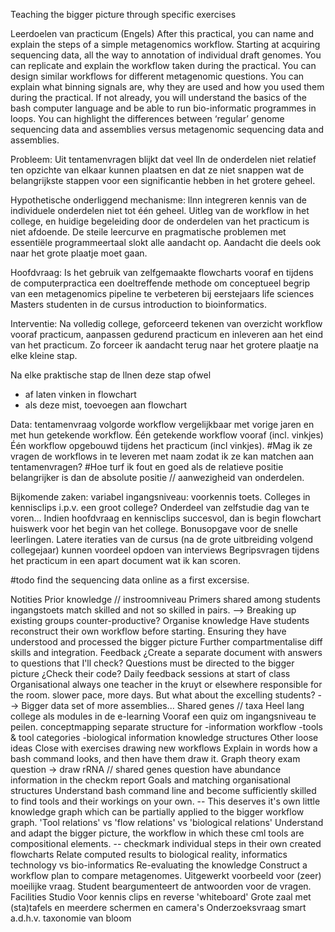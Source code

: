 Teaching the bigger picture through specific exercises

Leerdoelen van practicum (Engels)
After this practical, you can name and explain the steps of a simple metagenomics workflow. Starting at acquiring sequencing data, all the way to annotation of individual draft genomes.
You can replicate and explain the workflow taken during the practical.
You can design similar workflows for different metagenomic questions.
You can explain what binning signals are, why they are used and how you used them during the practical.
If not already, you will understand the basics of the bash computer language and be able to run bio-informatic programmes in loops.
You can highlight the differences between ‘regular’ genome sequencing data and assemblies versus metagenomic sequencing data and assemblies.

Probleem: Uit tentamenvragen blijkt dat veel lln de onderdelen niet relatief ten opzichte van elkaar kunnen plaatsen en dat ze niet snappen wat de belangrijkste stappen voor een significantie hebben in het grotere geheel.

Hypothetische onderliggend mechanisme: llnn integreren kennis van de individuele onderdelen niet tot één geheel. Uitleg van de workflow in het college, en huidige begeleiding door de onderdelen van het practicum is niet afdoende. De steile leercurve en pragmatische problemen met essentiële programmeertaal slokt alle aandacht op. Aandacht die deels ook naar het grote plaatje moet gaan.

Hoofdvraag: Is het gebruik van zelfgemaakte flowcharts vooraf en tijdens de computerpractica een doeltreffende methode om conceptueel begrip van een metagenomics pipeline te verbeteren bij eerstejaars life sciences Masters studenten in de cursus introduction to bioinformatics.

Interventie: Na volledig college, geforceerd tekenen van overzicht workflow vooraf practicum, aanpassen gedurend practicum en inleveren aan het eind van het practicum. Zo forceer ik aandacht terug naar het grotere plaatje na elke kleine stap.

Na elke praktische stap de llnen deze stap ofwel
- af laten vinken in flowchart
- als deze mist, toevoegen aan flowchart

Data: tentamenvraag volgorde workflow vergelijkbaar met vorige jaren en met hun getekende workflow.
Één getekende workflow vooraf (incl. vinkjes)
Één workflow opgebouwd tijdens het practicum (incl vinkjes).
#Mag ik ze vragen de workflows in te leveren met naam zodat ik ze kan matchen aan tentamenvragen?
#Hoe turf ik fout en goed als de relatieve positie belangrijker is dan de absolute positie // aanwezigheid van onderdelen.

Bijkomende zaken: 
variabel ingangsniveau: voorkennis toets.
Colleges in kennisclips i.p.v. een groot college? Onderdeel van zelfstudie dag van te voren…
Indien hoofdvraag en kennisclips succesvol, dan is begin flowchart huiswerk voor het begin van het college.
Bonusopgave voor de snelle leerlingen. 
Latere iteraties van de cursus (na de grote uitbreiding volgend collegejaar) kunnen voordeel opdoen van interviews
Begripsvragen tijdens het practicum in een apart document wat ik kan scoren.

#todo find the sequencing data online as a first excersise. 

Notities
Prior knowledge // instroomniveau
Primers shared among students
ingangstoets match skilled and not so skilled in pairs.
--> Breaking up existing groups counter-productive?
Organise knowledge
Have students reconstruct their own workflow before starting. Ensuring they have understood and processed the bigger picture
Further compartmentalise diff skills and integration.
Feedback
¿Create a separate document with answers to questions that I'll check? Questions must be directed to the bigger picture
¿Check their code?
Daily feedback sessions at start of class
Organisational
always one teacher in the kruyt or elsewhere responsible for the room.
slower pace, more days. But what about the excelling students?
--> Bigger data set of more assemblies... Shared genes // taxa
Heel lang college als modules in de e-learning
Vooraf een quiz om ingangsniveau te peilen.
conceptmapping
separate structure for
-information workflow
-tools & tool categories
-biological information
knowledge structures
Other loose ideas
Close with exercises drawing new workflows
Explain in words how a bash command looks, and then have them draw it.
Graph theory exam question -> draw
rRNA // shared genes question
have abundance information in the checkm report
Goals and matching organisational structures
Understand bash command line and become sufficiently skilled to find tools and their workings on your own.
-- This deserves it's own little knowledge graph which can be partially applied to the bigger workflow graph. 'Tool relations' vs 'flow relations' vs 'biological relations'
Understand and adapt the bigger picture, the workflow in which these cml tools are compositional elements.
-- checkmark individual steps in their own created flowcharts
Relate computed results to biological reality, informatics technology vs bio-informatics
Re-evaluating the knowledge
Construct a workflow plan to compare metagenomes.
Uitgewerkt voorbeeld voor (zeer) moeilijke vraag. Student beargumenteert de antwoorden voor de vragen.
Facilities
Studio Voor kennis clips en reverse 'whiteboard'
Grote zaal met (sta)tafels en meerdere schermen en camera's
Onderzoeksvraag
smart
a.d.h.v. taxonomie van bloom



